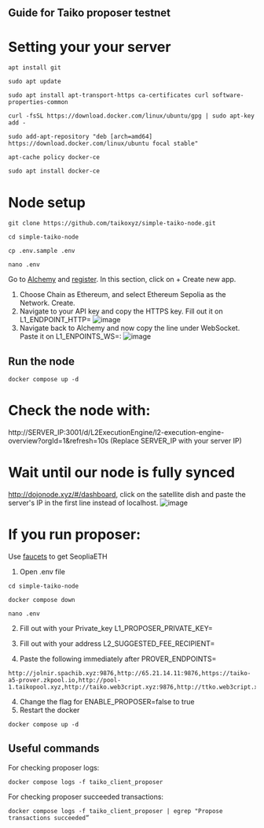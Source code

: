 ## Guide for Taiko proposer testnet
# Setting your your server
```
apt install git
```
```
sudo apt update
```
```
sudo apt install apt-transport-https ca-certificates curl software-properties-common
```
```
curl -fsSL https://download.docker.com/linux/ubuntu/gpg | sudo apt-key add -
```
```
sudo add-apt-repository "deb [arch=amd64] https://download.docker.com/linux/ubuntu focal stable"
```
```
apt-cache policy docker-ce
```
```
sudo apt install docker-ce
```
# Node setup
```
git clone https://github.com/taikoxyz/simple-taiko-node.git
```
```
cd simple-taiko-node
```
```
cp .env.sample .env
```
```
nano .env
```
Go to [Alchemy](https://alchemy.com/?r=baa923610b5f9fe0) and [register](https://alchemy.com/?r=baa923610b5f9fe0). In this section, click on + Create new app.
1) Choose Chain as Ethereum, and select Ethereum Sepolia as the Network. Create.
2) Navigate to your API key and copy the HTTPS key. Fill out it on L1_ENDPOINT_HTTP=
![image](https://github.com/Nokogirisrv/nokogiri_guides/assets/125523696/b3c11ae9-9fdc-4145-ab07-41a0ebd3b856)
4) Navigate back to Alchemy and now copy the line under WebSocket. Paste it on L1_ENPOINTS_WS=:
![image](https://github.com/Nokogirisrv/nokogiri_guides/assets/125523696/196529a6-7bf8-4925-b80c-6b492a81a615)
## Run the node
```
docker compose up -d
```
# Check the node with: 
http://SERVER_IP:3001/d/L2ExecutionEngine/l2-execution-engine-overview?orgId=1&refresh=10s (Replace SERVER_IP with your server IP)
# Wait until our node is fully synced
http://dojonode.xyz/#/dashboard, click on the satellite dish and paste the server's IP in the first line instead of localhost.
![image](https://github.com/Nokogirisrv/nokogiri_guides/assets/125523696/b46f2f0d-5162-4835-af81-15a780e7db81)

# If you run proposer:
Use [faucets](https://taiko.xyz/docs/guides/receive-tokens) to get SeopliaETH
1) Open .env file 
```
cd simple-taiko-node
```
```
docker compose down
```
```
nano .env
```

2) Fill out with your Private_key L1_PROPOSER_PRIVATE_KEY=

3) Fill out with your address L2_SUGGESTED_FEE_RECIPIENT=

4) Paste the following immediately after PROVER_ENDPOINTS=
```
http://jolnir.spachib.xyz:9876,http://65.21.14.11:9876,https://taiko-a5-prover.zkpool.io,http://pool-1.taikopool.xyz,http://taiko.web3cript.xyz:9876,http://ttko.web3cript.xyz:9876,http://purethereal.xyz:9876,http://karmanodes.xyz,http://65.21.90.249:9876,http://158.220.89.198:9876,http://62.183.54.219:9876,http://45.144.28.60:9876,http://185.173.38.221:9876,http://178.254.38.174:9876,http://161.97.133.1:9876,http://161.97.146.121:9876,http://161.97.160.96:9876
```
4) Change the flag for  ENABLE_PROPOSER=false to true
5) Restart the docker
```
docker compose up -d
```
## Useful commands
For checking proposer logs:
```
docker compose logs -f taiko_client_proposer
```
For checking proposer succeeded transactions:
```
docker compose logs -f taiko_client_proposer | egrep "Propose transactions succeeded”
```
